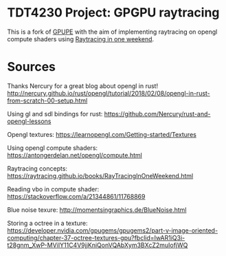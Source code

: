 # TDT4230 Project: GPGPU raytracing

This is a fork of [GPUPE](https://github.com/Avokadoen/GPUPE) with the aim of implementing raytracing on 
opengl compute shaders using [Raytracing in one weekend](https://raytracing.github.io/books/RayTracingInOneWeekend.html).

# Sources
Thanks Nercury for a great blog about opengl in rust!
http://nercury.github.io/rust/opengl/tutorial/2018/02/08/opengl-in-rust-from-scratch-00-setup.html

Using gl and sdl bindings for rust: https://github.com/Nercury/rust-and-opengl-lessons 

Opengl textures: https://learnopengl.com/Getting-started/Textures

Using opengl compute shaders: https://antongerdelan.net/opengl/compute.html

Raytracing concepts: https://raytracing.github.io/books/RayTracingInOneWeekend.html

Reading vbo in compute shader: https://stackoverflow.com/a/21344861/11768869

Blue noise texure: http://momentsingraphics.de/BlueNoise.html

Storing a octree in a texture: https://developer.nvidia.com/gpugems/gpugems2/part-v-image-oriented-computing/chapter-37-octree-textures-gpu?fbclid=IwAR1iQ3i-t28gnm_XwP-MViIY11C4V9jjKniQonVQAbXym3BXcZ2muIofjWQ 